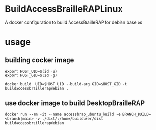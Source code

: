 # BuildAccessBrailleRAPLinux
A docker configuration to build AccessBrailleRAP for debian base os

# usage

## building docker image
    export HOST_UID=$(id -u)
    export HOST_GID=$(id -g)

    docker build  UID=$HOST_UID --build-arg GID=$HOST_GID -t buildaccessbraillerapdebian .

## use docker image to build DesktopBrailleRAP
    docker run --rm -it --name accessbrap_ubuntu_build -e BRANCH_BUILD=<branch|main> -v ./dist/:/home/builduser/dist buildaccessbraillerapdebian
